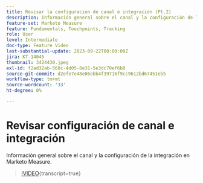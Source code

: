 ```yaml
---
title: Revisar la configuración de canal e integración (Pt.2)
description: Información general sobre el canal y la configuración de la integración en Marketo Measure.
feature-set: Marketo Measure
feature: Fundamentals, Touchpoints, Tracking
role: User
level: Intermediate
doc-type: Feature Video
last-substantial-update: 2023-09-22T00:00:00Z
jira: KT-14045
thumbnail: 3424430.jpeg
exl-id: f2ad32ab-568c-4d05-8e31-5e3dc70ef6b8
source-git-commit: d2efe7e48e06ebb4f39716f9cc9612bd67451eb5
workflow-type: tm+mt
source-wordcount: '33'
ht-degree: 0%

---
```


# Revisar configuración de canal e integración

Información general sobre el canal y la configuración de la integración en Marketo Measure.

>[!VIDEO](https://video.tv.adobe.com/v/3452374/?learn=on&captions=spa){transcript=true}

